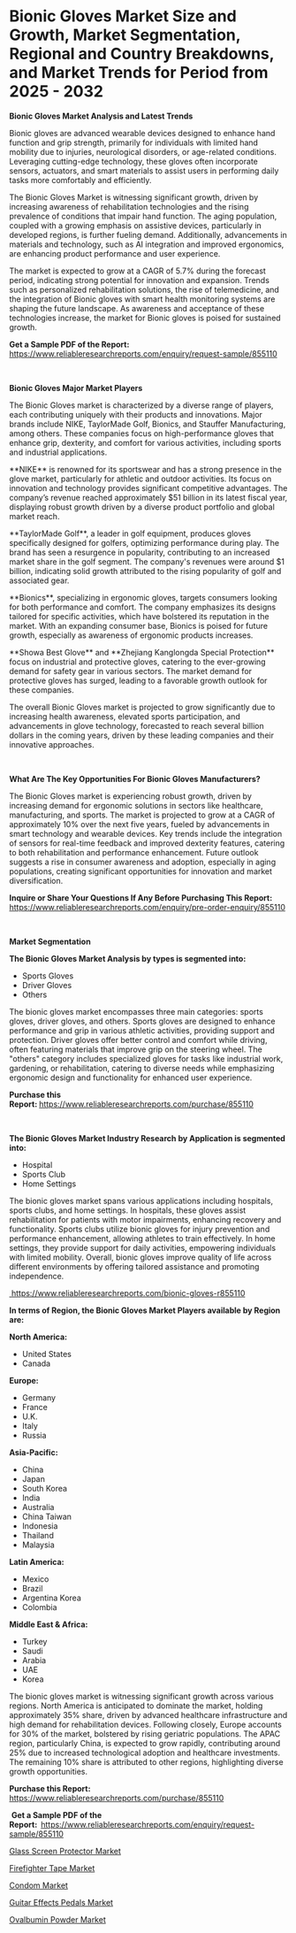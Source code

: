 <p><h1>Bionic Gloves Market Size and Growth, Market Segmentation, Regional and Country Breakdowns, and Market Trends for Period from 2025 -  2032</h1></p><p><strong>Bionic Gloves Market Analysis and Latest Trends</strong></p>
<p><p>Bionic gloves are advanced wearable devices designed to enhance hand function and grip strength, primarily for individuals with limited hand mobility due to injuries, neurological disorders, or age-related conditions. Leveraging cutting-edge technology, these gloves often incorporate sensors, actuators, and smart materials to assist users in performing daily tasks more comfortably and efficiently.</p><p>The Bionic Gloves Market is witnessing significant growth, driven by increasing awareness of rehabilitation technologies and the rising prevalence of conditions that impair hand function. The aging population, coupled with a growing emphasis on assistive devices, particularly in developed regions, is further fueling demand. Additionally, advancements in materials and technology, such as AI integration and improved ergonomics, are enhancing product performance and user experience.</p><p>The market is expected to grow at a CAGR of 5.7% during the forecast period, indicating strong potential for innovation and expansion. Trends such as personalized rehabilitation solutions, the rise of telemedicine, and the integration of Bionic gloves with smart health monitoring systems are shaping the future landscape. As awareness and acceptance of these technologies increase, the market for Bionic gloves is poised for sustained growth.</p></p>
<p><strong>Get a Sample PDF of the Report:&nbsp;</strong> <a href="https://www.reliableresearchreports.com/enquiry/request-sample/855110?utm_campaign=32&utm_medium=2&utm_source=Github&utm_content=ia&utm_term=06022025&utm_id=bionic-gloves">https://www.reliableresearchreports.com/enquiry/request-sample/855110</a></p>
<p>&nbsp;</p>
<p><strong>Bionic Gloves Major Market Players</strong></p>
<p><p>The Bionic Gloves market is characterized by a diverse range of players, each contributing uniquely with their products and innovations. Major brands include NIKE, TaylorMade Golf, Bionics, and Stauffer Manufacturing, among others. These companies focus on high-performance gloves that enhance grip, dexterity, and comfort for various activities, including sports and industrial applications.</p><p>**NIKE** is renowned for its sportswear and has a strong presence in the glove market, particularly for athletic and outdoor activities. Its focus on innovation and technology provides significant competitive advantages. The company’s revenue reached approximately $51 billion in its latest fiscal year, displaying robust growth driven by a diverse product portfolio and global market reach.</p><p>**TaylorMade Golf**, a leader in golf equipment, produces gloves specifically designed for golfers, optimizing performance during play. The brand has seen a resurgence in popularity, contributing to an increased market share in the golf segment. The company's revenues were around $1 billion, indicating solid growth attributed to the rising popularity of golf and associated gear.</p><p>**Bionics**, specializing in ergonomic gloves, targets consumers looking for both performance and comfort. The company emphasizes its designs tailored for specific activities, which have bolstered its reputation in the market. With an expanding consumer base, Bionics is poised for future growth, especially as awareness of ergonomic products increases.</p><p>**Showa Best Glove** and **Zhejiang Kanglongda Special Protection** focus on industrial and protective gloves, catering to the ever-growing demand for safety gear in various sectors. The market demand for protective gloves has surged, leading to a favorable growth outlook for these companies.</p><p>The overall Bionic Gloves market is projected to grow significantly due to increasing health awareness, elevated sports participation, and advancements in glove technology, forecasted to reach several billion dollars in the coming years, driven by these leading companies and their innovative approaches.</p></p>
<p>&nbsp;</p>
<p><strong>What Are The Key Opportunities For Bionic Gloves Manufacturers?</strong></p>
<p><p>The Bionic Gloves market is experiencing robust growth, driven by increasing demand for ergonomic solutions in sectors like healthcare, manufacturing, and sports. The market is projected to grow at a CAGR of approximately 10% over the next five years, fueled by advancements in smart technology and wearable devices. Key trends include the integration of sensors for real-time feedback and improved dexterity features, catering to both rehabilitation and performance enhancement. Future outlook suggests a rise in consumer awareness and adoption, especially in aging populations, creating significant opportunities for innovation and market diversification.</p></p>
<p><strong>Inquire or Share Your Questions If Any Before Purchasing This Report:</strong> <a href="https://www.reliableresearchreports.com/enquiry/pre-order-enquiry/855110?utm_campaign=32&utm_medium=2&utm_source=Github&utm_content=ia&utm_term=06022025&utm_id=bionic-gloves">https://www.reliableresearchreports.com/enquiry/pre-order-enquiry/855110</a></p>
<p>&nbsp;</p>
<p><strong>Market Segmentation</strong></p>
<p><strong>The Bionic Gloves Market Analysis by types is segmented into:</strong></p>
<p><ul><li>Sports Gloves</li><li>Driver Gloves</li><li>Others</li></ul></p>
<p><p>The bionic gloves market encompasses three main categories: sports gloves, driver gloves, and others. Sports gloves are designed to enhance performance and grip in various athletic activities, providing support and protection. Driver gloves offer better control and comfort while driving, often featuring materials that improve grip on the steering wheel. The "others" category includes specialized gloves for tasks like industrial work, gardening, or rehabilitation, catering to diverse needs while emphasizing ergonomic design and functionality for enhanced user experience.</p></p>
<p><strong>Purchase this Report:&nbsp;</strong><a href="https://www.reliableresearchreports.com/purchase/855110?utm_campaign=32&utm_medium=2&utm_source=Github&utm_content=ia&utm_term=06022025&utm_id=bionic-gloves">https://www.reliableresearchreports.com/purchase/855110</a></p>
<p>&nbsp;</p>
<p><strong>The Bionic Gloves Market Industry Research by Application is segmented into:</strong></p>
<p><ul><li>Hospital</li><li>Sports Club</li><li>Home Settings</li></ul></p>
<p><p>The bionic gloves market spans various applications including hospitals, sports clubs, and home settings. In hospitals, these gloves assist rehabilitation for patients with motor impairments, enhancing recovery and functionality. Sports clubs utilize bionic gloves for injury prevention and performance enhancement, allowing athletes to train effectively. In home settings, they provide support for daily activities, empowering individuals with limited mobility. Overall, bionic gloves improve quality of life across different environments by offering tailored assistance and promoting independence.</p></p>
<p><a href="https://www.reliableresearchreports.com/bionic-gloves-r855110?utm_campaign=32&utm_medium=2&utm_source=Github&utm_content=ia&utm_term=06022025&utm_id=bionic-gloves">&nbsp;https://www.reliableresearchreports.com/bionic-gloves-r855110</a></p>
<p><strong>In terms of Region, the Bionic Gloves Market Players available by Region are:</strong></p>
<p>
    <p> <strong> North America: </strong>
        <ul>
            <li>United States</li>
            <li>Canada</li>
        </ul>
        </p> 
    <p> <strong> Europe: </strong>
        <ul>
            <li>Germany</li>
            <li>France</li>
            <li>U.K.</li>
            <li>Italy</li>
            <li>Russia</li>
        </ul>
        </p> 
    <p> <strong> Asia-Pacific: </strong>
        <ul>
            <li>China</li>
            <li>Japan</li>
            <li>South Korea</li>
            <li>India</li>
            <li>Australia</li>
            <li>China Taiwan</li>
            <li>Indonesia</li>
            <li>Thailand</li>
            <li>Malaysia</li>
        </ul>
        </p> 
    <p> <strong> Latin America: </strong>
        <ul>
            <li>Mexico</li>
            <li>Brazil</li>
            <li>Argentina Korea</li>
            <li>Colombia</li>
        </ul>
        </p> 
    <p> <strong> Middle East & Africa: </strong>
        <ul>
            <li>Turkey</li>
            <li>Saudi</li>
            <li>Arabia</li>
            <li>UAE</li>
            <li>Korea</li>
        </ul>
    </p>
    </p>
<p><p>The bionic gloves market is witnessing significant growth across various regions. North America is anticipated to dominate the market, holding approximately 35% share, driven by advanced healthcare infrastructure and high demand for rehabilitation devices. Following closely, Europe accounts for 30% of the market, bolstered by rising geriatric populations. The APAC region, particularly China, is expected to grow rapidly, contributing around 25% due to increased technological adoption and healthcare investments. The remaining 10% share is attributed to other regions, highlighting diverse growth opportunities.</p></p>
<p><strong>Purchase this Report: </strong><a href="https://www.reliableresearchreports.com/purchase/855110?utm_campaign=32&utm_medium=2&utm_source=Github&utm_content=ia&utm_term=06022025&utm_id=bionic-gloves">https://www.reliableresearchreports.com/purchase/855110</a></p>
<p>&nbsp;<strong>Get a Sample PDF of the Report:&nbsp;&nbsp;</strong><a href="https://www.reliableresearchreports.com/enquiry/request-sample/855110?utm_campaign=32&utm_medium=2&utm_source=Github&utm_content=ia&utm_term=06022025&utm_id=bionic-gloves">https://www.reliableresearchreports.com/enquiry/request-sample/855110</a></p>
<p><strong></strong></p>
<p><p><a href="https://github.com/akrachveslov/Market-Research-Report-List-1/blob/main/glass-screen-protector-market.md?utm_campaign=32&utm_medium=2&utm_source=Github&utm_content=ia&utm_term=06022025&utm_id=bionic-gloves">Glass Screen Protector Market</a></p><p><a href="https://github.com/irfadac/Market-Research-Report-List-5/blob/main/firefighter-tape-market.md?utm_campaign=32&utm_medium=2&utm_source=Github&utm_content=ia&utm_term=06022025&utm_id=bionic-gloves">Firefighter Tape Market</a></p><p><a href="https://github.com/tashipmhuiri/Market-Research-Report-List-1/blob/main/condom-market.md?utm_campaign=32&utm_medium=2&utm_source=Github&utm_content=ia&utm_term=06022025&utm_id=bionic-gloves">Condom Market</a></p><p><a href="https://github.com/balapopepi/Market-Research-Report-List-1/blob/main/guitar-effects-pedals-market.md?utm_campaign=32&utm_medium=2&utm_source=Github&utm_content=ia&utm_term=06022025&utm_id=bionic-gloves">Guitar Effects Pedals Market</a></p><p><a href="https://github.com/lynlynyusay/Market-Research-Report-List-1/blob/main/ovalbumin-powder-market.md?utm_campaign=32&utm_medium=2&utm_source=Github&utm_content=ia&utm_term=06022025&utm_id=bionic-gloves">Ovalbumin Powder Market</a></p></p>